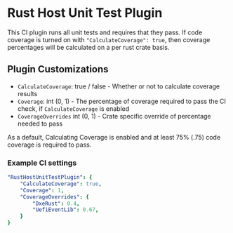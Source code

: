 # Rust Host Unit Test Plugin

This CI plugin runs all unit tests and requires that they pass. If code coverage is turned on with
`"CalculateCoverage": true`, then coverage percentages will be calculated on a per rust crate basis.

## Plugin Customizations

- `CalculateCoverage`: true / false - Whether or not to calculate coverage results
- `Coverage`: int (0, 1) - The percentage of coverage required to pass the CI check, if `CalculateCoverage` is enabled
- `CoverageOverrides` int (0, 1) - Crate specific override of percentage needed to pass

As a default, Calculating Coverage is enabled and at least 75% (.75) code coverage is required to pass.

### Example CI settings

``` yaml
"RustHostUnitTestPlugin": {
    "CalculateCoverage": true,
    "Coverage": 1,
    "CoverageOverrides": {
        "DxeRust": 0.4,
        "UefiEventLib": 0.67,
    }
}
```
